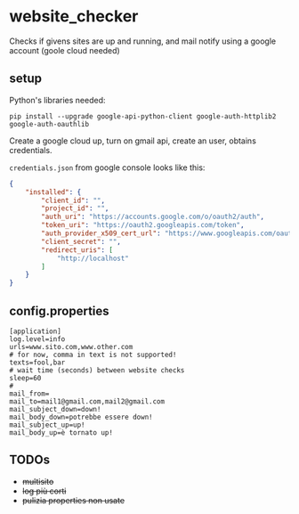 # website_checker

Checks if givens sites are up and running, and mail notify using a google account (goole cloud needed)

## setup

Python's libraries needed:

```
pip install --upgrade google-api-python-client google-auth-httplib2 google-auth-oauthlib
```

Create a google cloud up, turn on gmail api, create an user, obtains credentials.

```credentials.json``` from google console looks like this:

```json
{
	"installed": {
		"client_id": "",
		"project_id": "",
		"auth_uri": "https://accounts.google.com/o/oauth2/auth",
		"token_uri": "https://oauth2.googleapis.com/token",
		"auth_provider_x509_cert_url": "https://www.googleapis.com/oauth2/v1/certs",
		"client_secret": "",
		"redirect_uris": [
			"http://localhost"
		]
	}
}
```
## config.properties

```
[application]
log.level=info
urls=www.sito.com,www.other.com
# for now, comma in text is not supported!
texts=fool,bar
# wait time (seconds) between website checks
sleep=60
#
mail_from=
mail_to=mail1@gmail.com,mail2@gmail.com
mail_subject_down=down!
mail_body_down=potrebbe essere down!
mail_subject_up=up!
mail_body_up=è tornato up!
```

## TODOs

+ ~~multisito~~
+ ~~log più corti~~
+ ~~pulizia properties non usate~~
